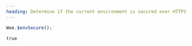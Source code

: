 ```yaml
---
heading: Determine if the current environment is secured over HTTPS
---
```


<div class="code code__boolean">

```javascript
Wee.$envSecure();
```

```html
true
```

</div>